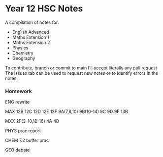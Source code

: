 # Year 12 HSC Notes
A compilation of notes for:
- English Advanced
- Maths Extension 1
- Maths Extension 2
- Physics
- Chemistry
- Geography

To contribute, branch or commit to main I'll accept literally any pull request
The issues tab can be used to request new notes or to identify errors in the notes.

### Homework

ENG rewrite

MAX 12B 12C 12D 12E 12F 9A(7,8,10) 9B(10-14) 9C 9D 9F 13B

MXX 2F(3-10,12-16) 4A 4B

PHYS prac report

CHEM 7.2 buffer prac

GEO debate
